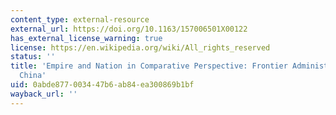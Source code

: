 ```yaml
---
content_type: external-resource
external_url: https://doi.org/10.1163/157006501X00122
has_external_license_warning: true
license: https://en.wikipedia.org/wiki/All_rights_reserved
status: ''
title: 'Empire and Nation in Comparative Perspective: Frontier Administration in Eighteenth-Century
  China'
uid: 0abde877-0034-47b6-ab84-ea300869b1bf
wayback_url: ''
---
```

